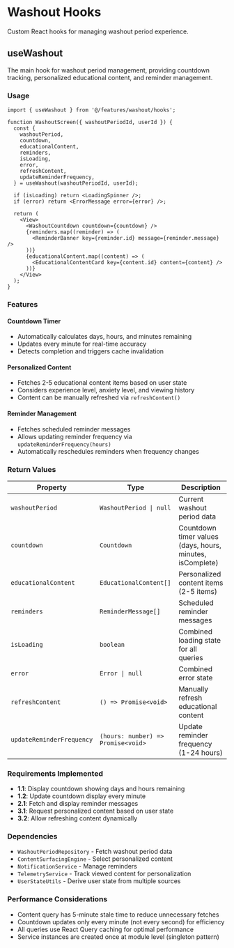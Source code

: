 # Washout Hooks

Custom React hooks for managing washout period experience.

## useWashout

The main hook for washout period management, providing countdown tracking, personalized educational content, and reminder management.

### Usage

```tsx
import { useWashout } from '@/features/washout/hooks';

function WashoutScreen({ washoutPeriodId, userId }) {
  const {
    washoutPeriod,
    countdown,
    educationalContent,
    reminders,
    isLoading,
    error,
    refreshContent,
    updateReminderFrequency,
  } = useWashout(washoutPeriodId, userId);

  if (isLoading) return <LoadingSpinner />;
  if (error) return <ErrorMessage error={error} />;

  return (
    <View>
      <WashoutCountdown countdown={countdown} />
      {reminders.map((reminder) => (
        <ReminderBanner key={reminder.id} message={reminder.message} />
      ))}
      {educationalContent.map((content) => (
        <EducationalContentCard key={content.id} content={content} />
      ))}
    </View>
  );
}
```

### Features

#### Countdown Timer

- Automatically calculates days, hours, and minutes remaining
- Updates every minute for real-time accuracy
- Detects completion and triggers cache invalidation

#### Personalized Content

- Fetches 2-5 educational content items based on user state
- Considers experience level, anxiety level, and viewing history
- Content can be manually refreshed via `refreshContent()`

#### Reminder Management

- Fetches scheduled reminder messages
- Allows updating reminder frequency via `updateReminderFrequency(hours)`
- Automatically reschedules reminders when frequency changes

### Return Values

| Property                  | Type                               | Description                                               |
| ------------------------- | ---------------------------------- | --------------------------------------------------------- |
| `washoutPeriod`           | `WashoutPeriod \| null`            | Current washout period data                               |
| `countdown`               | `Countdown`                        | Countdown timer values (days, hours, minutes, isComplete) |
| `educationalContent`      | `EducationalContent[]`             | Personalized content items (2-5 items)                    |
| `reminders`               | `ReminderMessage[]`                | Scheduled reminder messages                               |
| `isLoading`               | `boolean`                          | Combined loading state for all queries                    |
| `error`                   | `Error \| null`                    | Combined error state                                      |
| `refreshContent`          | `() => Promise<void>`              | Manually refresh educational content                      |
| `updateReminderFrequency` | `(hours: number) => Promise<void>` | Update reminder frequency (1-24 hours)                    |

### Requirements Implemented

- **1.1**: Display countdown showing days and hours remaining
- **1.2**: Update countdown display every minute
- **2.1**: Fetch and display reminder messages
- **3.1**: Request personalized content based on user state
- **3.2**: Allow refreshing content dynamically

### Dependencies

- `WashoutPeriodRepository` - Fetch washout period data
- `ContentSurfacingEngine` - Select personalized content
- `NotificationService` - Manage reminders
- `TelemetryService` - Track viewed content for personalization
- `UserStateUtils` - Derive user state from multiple sources

### Performance Considerations

- Content query has 5-minute stale time to reduce unnecessary fetches
- Countdown updates only every minute (not every second) for efficiency
- All queries use React Query caching for optimal performance
- Service instances are created once at module level (singleton pattern)
